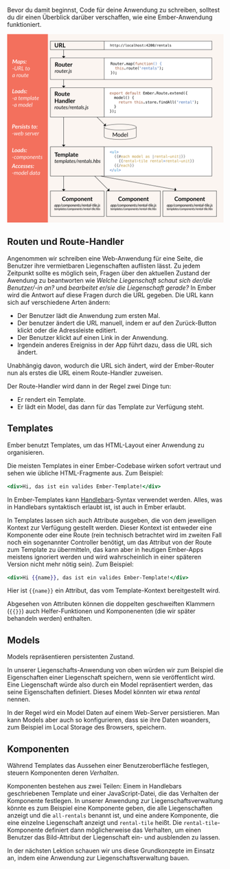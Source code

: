 Bevor du damit beginnst, Code für deine Anwendung zu schreiben, solltest du dir einen Überblick darüber verschaffen, wie eine Ember-Anwendung funktioniert.

![Grundkonzepte von Ember](../../images/ember-core-concepts/ember-core-concepts.png)

## Routen und Route-Handler

Angenommen wir schreiben eine Web-Anwendung für eine Seite, die Benutzer ihre vermietbaren Liegenschaften auflisten lässt. Zu jedem Zeitpunkt sollte es möglich sein, Fragen über den aktuellen Zustand der Awendung zu beantworten wie *Welche Liegenschaft schaut sich der/die Benutzer/-in an?* und *bearbeitet er/sie die Liegenschaft gerade?* In Ember wird die Antwort auf diese Fragen durch die URL gegeben. Die URL kann sich auf verschiedene Arten ändern:

* Der Benutzer lädt die Anwendung zum ersten Mal.
* Der benutzer ändert die URL manuell, indem er auf den Zurück-Button klickt oder die Adressleiste editiert.
* Der Benutzer klickt auf einen Link in der Anwendung.
* Irgendein anderes Ereigniss in der App führt dazu, dass die URL sich ändert.

Unabhängig davon, wodurch die URL sich ändert, wird der Ember-Router nun als erstes die URL einem Route-Handler zuweisen.

Der Route-Handler wird dann in der Regel zwei Dinge tun:

* Er rendert ein Template.
* Er lädt ein Model, das dann für das Template zur Verfügung steht.

## Templates

Ember benutzt Templates, um das HTML-Layout einer Anwendung zu organisieren.

Die meisten Templates in einer Ember-Codebase wirken sofort vertraut und sehen wie übliche HTML-Fragmente aus. Zum Beispiel:

```handlebars
<div>Hi, das ist ein valides Ember-Template!</div>
```

In Ember-Templates kann [Handlebars](http://handlebarsjs.com)-Syntax verwendet werden. Alles, was in Handlebars syntaktisch erlaubt ist, ist auch in Ember erlaubt.

In Templates lassen sich auch Attribute ausgeben, die von dem jeweiligen Kontext zur Verfügung gestellt werden. Dieser Kontext ist entweder eine Komponente oder eine Route (rein technisch betrachtet wird im zweiten Fall noch ein sogenannter Controller benötigt, um das Attribut von der Route zum Template zu übermitteln, das kann aber in heutigen Ember-Apps meistens ignoriert werden und wird wahrscheinlich in einer späteren Version nicht mehr nötig sein). Zum Beispiel:

```handlebars
<div>Hi {{name}}, das ist ein valides Ember-Template!</div>
```

Hier ist `{{name}}` ein Attribut, das vom Template-Kontext bereitgestellt wird.

Abgesehen von Attributen können die doppelten geschweiften Klammern (`{{}}`) auch Helfer-Funktionen und Komponenenten (die wir später behandeln werden) enthalten.

## Models

Models repräsentieren persistenten Zustand.

In unserer Liegenschafts-Anwendung von oben würden wir zum Beispiel die Eigenschaften einer Liegenschaft speichern, wenn sie veröffentlicht wird. Eine Liegenschaft würde also durch ein Model repräsentiert werden, das seine Eigenschaften definiert. Dieses Model könnten wir etwa *rental* nennen.

In der Regel wird ein Model Daten auf einem Web-Server persistieren. Man kann Models aber auch so konfigurieren, dass sie ihre Daten woanders, zum Beispiel im Local Storage des Browsers, speichern.

## Komponenten

Während Templates das Aussehen einer Benutzeroberfläche festlegen, steuern Komponenten deren *Verhalten*.

Komponenten bestehen aus zwei Teilen: Einem in Handlebars geschriebenen Template und einer JavaScript-Datei, die das Verhalten der Komponente festlegen. In unserer Anwendung zur Liegenschaftsverwaltung könnte es zum Beispiel eine Komponente geben, die alle Liegenschaften anzeigt und die `all-rentals` benannt ist, und eine andere Komponente, die eine einzelne Liegenschaft anzeigt und `rental-tile` heißt. Die `rental-tile`-Komponente definiert dann möglicherweise das Verhalten, um einen Benutzer das Bild-Attribut der Liegenschaft ein- und ausblenden zu lassen.

In der nächsten Lektion schauen wir uns diese Grundkonzepte im Einsatz an, indem eine Anwendung zur Liegenschaftsverwaltung bauen.